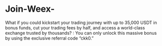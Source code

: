 # Join-Weex-
What if you could kickstart your trading journey with up to 35,000 USDT in bonus funds, cut your trading fees by half, and access a world-class exchange trusted by thousands? : You can only unlock this massive bonus by using the exclusive referral code “ckk0.”

